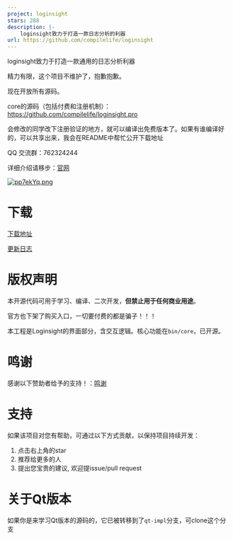 ```yaml
---
project: loginsight
stars: 288
description: |-
    loginsight致力于打造一款日志分析的利器
url: https://github.com/compilelife/loginsight
---
```


loginsight致力于打造一款通用的日志分析利器

精力有限，这个项目不维护了，抱歉抱歉。

现在开放所有源码。

core的源码（包括付费和注册机制）：https://github.com/compilelife/loginsight.pro

会修改的同学改下注册验证的地方，就可以编译出免费版本了。如果有谁编译好的，可以共享出来，我会在README中帮忙公开下载地址

QQ 交流群：762324244

详细介绍请移步：[官网](https://www.loginsight.top) 

[![pp7ekYq.png](https://s1.ax1x.com/2023/04/07/pp7ekYq.png)](https://imgse.com/i/pp7ekYq)

# 下载

[下载地址](https://www.123pan.com/s/w9c0Vv-s3qxH)

[更新日志](https://www.loginsight.top/manual/changelog.html)

# 版权声明

本开源代码可用于学习、编译、二次开发，**但禁止用于任何商业用途**。

官方也下架了购买入口，一切要付费的都是骗子！！！

本工程是Loginsight的界面部分，含交互逻辑。核心功能在`bin/core`，已开源。

# 鸣谢

感谢以下赞助者给予的支持！：[鸣谢](https://github.com/compilelife/loginsight/wiki)

# 支持

如果该项目对您有帮助，可通过以下方式贡献，以保持项目持续开发：

1. 点击右上角的star
2. 推荐给更多的人
3. 提出您宝贵的建议, 欢迎提issue/pull request

# 关于Qt版本

如果你是来学习Qt版本的源码的，它已被转移到了`qt-impl`分支，可clone这个分支

